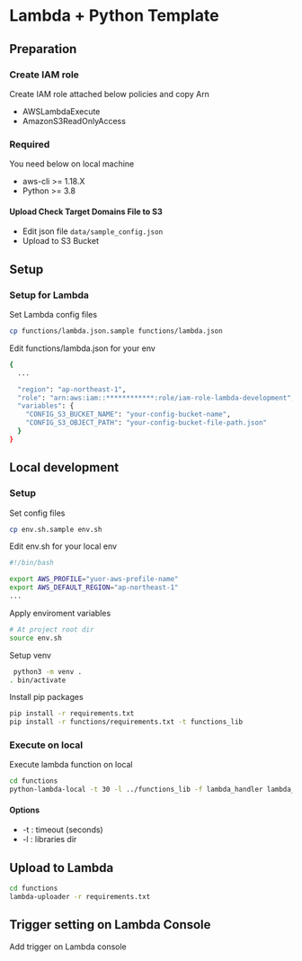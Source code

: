 # Lambda + Python Template



## Preparation 

### Create IAM role

Create IAM role attached below policies and copy Arn

* AWSLambdaExecute
* AmazonS3ReadOnlyAccess

### Required

You need below on local machine

- aws-cli >= 1.18.X
- Python >= 3.8

#### Upload Check Target Domains File to S3

* Edit json file ```data/sample_config.json```
* Upload to S3 Bucket



## Setup

### Setup for Lambda

Set Lambda config files

```bash
cp functions/lambda.json.sample functions/lambda.json
```

Edit functions/lambda.json for your env

```bash
{
  ...

  "region": "ap-northeast-1",
  "role": "arn:aws:iam::************:role/iam-role-lambda-development",
  "variables": {
    "CONFIG_S3_BUCKET_NAME": "your-config-bucket-name",
    "CONFIG_S3_OBJECT_PATH": "your-config-bucket-file-path.json"
  }
}
```



## Local development

### Setup

Set config files

```bash
cp env.sh.sample env.sh
```

Edit env.sh for your local env

```bash
#!/bin/bash

export AWS_PROFILE="yuor-aws-profile-name"
export AWS_DEFAULT_REGION="ap-northeast-1"
...
```

Apply enviroment variables

```bash
# At project root dir
source env.sh
```

Setup venv

```bash
 python3 -m venv .
. bin/activate
```

Install pip packages

````bash
pip install -r requirements.txt
pip install -r functions/requirements.txt -t functions_lib
````



### Execute on local

Execute lambda function on local

```bash
cd functions
python-lambda-local -t 30 -l ../functions_lib -f lambda_handler lambda_function.py event.json
```

#### Options

* -t : timeout (seconds)
* -l : libraries dir



## Upload to Lambda

```bash
cd functions
lambda-uploader -r requirements.txt
```



## Trigger setting on Lambda Console

Add trigger on Lambda console
